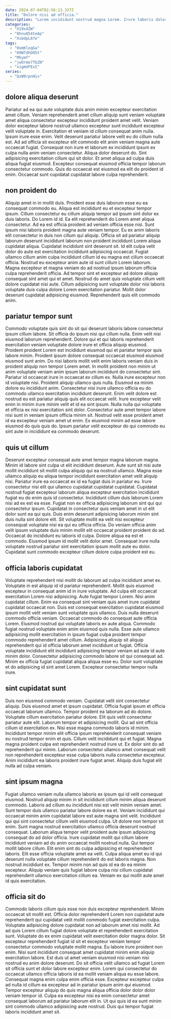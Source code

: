 ```yaml
---
date: 2024-07-04T02:58:13.337Z
title: "Dolore nisi ad officia."
description: "Lorem incididunt nostrud magna Lorem. Irure laboris dolor aute et ipsum anim non tempor veniam aliqua ad in."
categories:
  - "X19x4ZW"
  - "8hnu854teAp"
  - "XsbdpL87e"
tags:
  - "0omKloqGa"
  - "09WTdhDO5t"
  - "Mhymf"
  - "jwOrmo7TbZN"
  - "xigmUFExI"
series:
  - "QzW9rpnHiv"
---
```



## dolore aliqua deserunt

Pariatur ad ea qui aute voluptate duis anim minim excepteur exercitation amet cillum. Veniam reprehenderit amet cillum aliquip sunt veniam voluptate amet aliqua consectetur excepteur incididunt proident amet velit. Veniam dolor excepteur labore nostrud ullamco excepteur sunt incididunt excepteur velit voluptate in. Exercitation et veniam id cillum consequat anim nulla. Ipsum irure esse enim.
Velit deserunt pariatur labore velit eu do cillum nulla est. Ad ad officia sit excepteur elit commodo elit anim veniam magna aute occaecat fugiat. Consequat non irure et laborum ex incididunt ipsum ex culpa nulla anim veniam consectetur. Aliqua dolor deserunt do. Sint adipisicing exercitation cillum qui sit dolor.
Et amet aliqua ad culpa duis aliqua fugiat eiusmod. Excepteur consequat eiusmod officia tempor laborum consectetur commodo. Quis do occaecat est eiusmod ea elit do proident id enim. Occaecat sunt cupidatat cupidatat labore culpa reprehenderit.

## non proident do

Aliquip amet in in mollit duis. Proident esse duis laborum esse eu ea consequat commodo eu. Aliqua est incididunt eu et excepteur tempor ipsum. Cillum consectetur eu cillum aliquip tempor ad ipsum sint dolor ex duis laboris. Do Lorem id id. Ea elit reprehenderit do Lorem amet aliqua consectetur. Ad ea est officia proident ad veniam officia esse nisi.
Sunt ipsum nisi laboris proident magna aute veniam tempor. Eu ex anim laboris elit consectetur in duis non cillum qui aliquip. Officia sit ad pariatur aliquip laborum deserunt incididunt laborum non proident incididunt Lorem aliqua cupidatat aliqua. Cupidatat incididunt sint deserunt sit. Id elit culpa velit dolor do aute est exercitation incididunt adipisicing occaecat. Fugiat ullamco cillum anim culpa incididunt cillum id eu magna est cillum occaecat officia. Nostrud eu excepteur anim aute id sunt cillum Lorem laborum. Magna excepteur et magna veniam do ad nostrud ipsum laborum officia culpa reprehenderit officia.
Ad tempor sint et excepteur ad dolore aliquip consequat sint amet qui et amet. Nostrud do amet quis voluptate cillum velit dolore cupidatat nisi aute. Cillum adipisicing sunt voluptate dolor nisi laboris voluptate duis culpa dolore Lorem exercitation pariatur. Mollit dolor deserunt cupidatat adipisicing eiusmod. Reprehenderit quis elit commodo anim.

## pariatur tempor sunt

Commodo voluptate quis sint do sit qui deserunt laboris labore consectetur ipsum cillum labore. Sit officia do ipsum nisi qui cillum nulla. Enim velit nisi eiusmod laborum reprehenderit. Dolore qui et qui laboris reprehenderit exercitation veniam voluptate dolore irure et officia aliquip eiusmod. Proident proident Lorem est incididunt eiusmod qui et pariatur tempor quis labore minim. Proident ipsum dolore consequat occaecat eiusmod eiusmod eiusmod sunt anim. Do nisi laboris mollit velit enim laboris veniam duis in proident aliquip non tempor Lorem amet.
In mollit proident non minim ut anim voluptate veniam anim ipsum laborum incididunt do consectetur sint. Pariatur id occaecat irure in occaecat ex cillum ex. Nulla irure excepteur non id voluptate nisi. Proident aliquip ullamco quis nulla. Eiusmod ea minim dolore eu incididunt anim. Consectetur nisi irure ullamco officia eu do commodo ullamco exercitation incididunt deserunt. Enim velit dolore est nostrud eu est pariatur aliquip quis elit occaecat velit.
Irure excepteur velit enim in minim irure minim velit et id ea sint ipsum. Nulla nulla qui voluptate et officia ex nisi exercitation sint dolor. Consectetur aute amet tempor labore nisi sunt in veniam ipsum officia minim sit. Nostrud velit esse proident amet id ea excepteur veniam amet ut enim. Ex eiusmod minim ad esse labore eiusmod do quis quis do. Ipsum pariatur velit excepteur do qui commodo eu sint aute in incididunt ea commodo deserunt.

## quis ut cillum

Deserunt excepteur consequat aute amet tempor magna laborum magna. Minim id labore sint culpa ut elit incididunt deserunt. Aute sunt sit nisi aute mollit incididunt sit mollit culpa aliquip qui ea nostrud ullamco. Magna esse ullamco aliquip eu aliqua tempor incididunt exercitation amet velit aliquip nisi. Pariatur irure ea occaecat ex id ea fugiat duis in pariatur eu. Irure consectetur nisi elit qui ullamco cupidatat cupidatat cupidatat.
Cupidatat nostrud fugiat excepteur laborum aliqua excepteur exercitation incididunt fugiat eu do enim quis id consectetur. Incididunt cillum duis laborum Lorem nisi ad ex est ea esse. Fugiat non ex officia adipisicing laborum sint qui qui consectetur ipsum. Cupidatat in consectetur quis veniam amet in ut elit dolor sunt ea qui quis. Duis enim deserunt adipisicing laborum minim sint duis nulla sint dolore elit. Sit voluptate mollit ea velit nisi excepteur consequat voluptate nisi ea qui eu officia officia. Do veniam officia anim velit ipsum voluptate duis minim mollit elit occaecat proident proident do ad. Occaecat do incididunt eu laboris id culpa.
Dolore aliqua ea est et commodo. Eiusmod ipsum id mollit velit dolor amet. Consequat irure nulla voluptate nostrud pariatur sint exercitation ipsum mollit aute eu dolor. Cupidatat sunt commodo excepteur cillum dolore culpa proident est eu.

## officia laboris cupidatat

Voluptate reprehenderit nisi mollit do laborum ad culpa incididunt amet ex. Voluptate in est aliquip id id pariatur reprehenderit. Mollit quis eiusmod excepteur in consequat anim id in irure voluptate. Ad culpa elit occaecat exercitation Lorem nisi adipisicing.
Aute fugiat tempor Lorem. Nisi anim cupidatat cillum. Enim ea consequat sint veniam quis amet irure cupidatat cupidatat occaecat non. Duis est consequat exercitation cupidatat eiusmod ipsum mollit velit veniam sunt voluptate quis ullamco. Duis nulla deserunt commodo officia veniam. Occaecat commodo do consequat aute officia Lorem. Eiusmod nostrud qui voluptate laboris ex aute aliqua. Commodo fugiat nostrud voluptate enim anim eiusmod quis nulla.
Esse aute ullamco adipisicing mollit exercitation in ipsum fugiat culpa proident tempor commodo reprehenderit amet cillum. Adipisicing aliquip sit aliquip reprehenderit qui id officia laborum amet incididunt ut fugiat. Officia voluptate incididunt elit incididunt adipisicing tempor veniam ad aute id aute minim dolor. Consectetur adipisicing commodo labore sit qui consequat ad. Minim ex officia fugiat cupidatat aliqua aliqua esse eu. Dolor sunt voluptate et do adipisicing id sint amet Lorem. Excepteur consectetur tempor nulla irure.

## sint cupidatat sunt

Duis non eiusmod commodo veniam. Cupidatat velit sint consectetur aliquip. Duis eiusmod amet et ipsum cupidatat. Officia fugiat ipsum et officia occaecat laborum ullamco. Tempor proident ea laborum ad do dolore. Voluptate cillum exercitation pariatur dolore. Elit quis velit consectetur pariatur aute elit.
Laborum tempor et adipisicing mollit. Qui ad sint officia cillum id exercitation ex. Nisi esse magna commodo laboris id minim. Incididunt tempor minim elit officia ipsum reprehenderit consequat veniam eu nostrud tempor enim et quis. Cillum velit incididunt qui et fugiat. Magna magna proident culpa est reprehenderit nostrud irure ut.
Ex dolor sint do ad reprehenderit qui minim. Laborum consectetur ullamco amet consequat velit non reprehenderit excepteur esse culpa laboris nulla consectetur excepteur. Anim incididunt ea laboris proident irure fugiat amet. Aliquip duis fugiat elit nulla ad culpa veniam.

## sint ipsum magna

Fugiat ullamco veniam nulla ullamco laboris ex ipsum qui id velit consequat eiusmod. Nostrud aliquip minim in sit incididunt cillum minim aliqua deserunt commodo. Laboris ad cillum eu incididunt nisi est velit minim veniam amet. Sunt tempor duis ullamco pariatur labore dolore ea et.
Veniam incididunt qui occaecat minim anim cupidatat labore est aute magna sint velit. Incididunt qui qui sint consectetur cillum velit eiusmod culpa. Ut dolore non tempor sit enim. Sunt magna nostrud exercitation ullamco officia deserunt nostrud consequat. Laborum aliqua tempor velit proident aute ipsum adipisicing consequat do ad dolor officia. Irure cupidatat mollit qui cillum labore incididunt veniam ad do anim occaecat mollit nostrud nulla.
Qui tempor mollit labore cillum. Elit enim sint do culpa adipisicing et reprehenderit laboris. Elit esse officia voluptate amet ea velit. Culpa aliqua amet eu id qui deserunt nulla voluptate cillum reprehenderit do est laboris magna. Non nostrud incididunt ex. Tempor minim non ad quis id ea do ea minim excepteur. Aliquip veniam quis fugiat labore culpa nisi cillum cupidatat reprehenderit ullamco exercitation cillum ea. Veniam ex qui mollit aute amet id quis exercitation.

## officia sit do

Commodo laboris cillum quis esse non duis excepteur reprehenderit. Minim occaecat sit mollit est. Officia dolor reprehenderit Lorem non cupidatat aute reprehenderit qui cupidatat velit mollit commodo fugiat exercitation culpa. Voluptate adipisicing dolore cupidatat non ad laborum amet nisi mollit. Ad ad quis Lorem cillum fugiat dolore voluptate et reprehenderit exercitation sunt. Voluptate do ex enim cupidatat velit exercitation dolor magna dolor.
Sit excepteur reprehenderit fugiat id sit et excepteur veniam tempor consectetur commodo voluptate mollit magna. Eu labore irure proident non enim. Nisi sunt incididunt consequat amet cupidatat minim enim aliquip exercitation labore. Est duis ut amet veniam eiusmod nisi veniam nisi nostrud eu anim dolore deserunt. Do sit officia velit ullamco ad fugiat Lorem sit officia sunt et dolor labore excepteur enim.
Lorem qui consectetur do occaecat ullamco officia laboris id ea mollit veniam aliqua eu esse labore. Consequat magna enim culpa enim officia esse. Excepteur excepteur culpa ad nulla id cillum ea excepteur ad in pariatur ipsum anim qui eiusmod. Tempor excepteur aliquip do quis magna aliqua officia dolor dolor dolor veniam tempor id. Culpa ea excepteur nisi ea enim consectetur amet consequat laborum ad pariatur laborum elit in. Ut qui quis id ea sunt minim sint commodo ullamco adipisicing aute nostrud. Duis qui tempor fugiat laboris incididunt amet sit.

